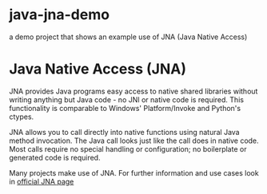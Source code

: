 # java-jna-demo
a demo project that shows an example use of JNA (Java Native Access)

Java Native Access (JNA)
========================

JNA provides Java programs easy access to native shared libraries without writing anything but Java code - no JNI or native code is required. This functionality is comparable to Windows' Platform/Invoke and Python's ctypes.

JNA allows you to call directly into native functions using natural Java method invocation. The Java call looks just like the call does in native code. Most calls require no special handling or configuration; no boilerplate or generated code is required.

Many projects make use of JNA. For further information and use cases look in [official JNA page](https://github.com/java-native-access/jna)


